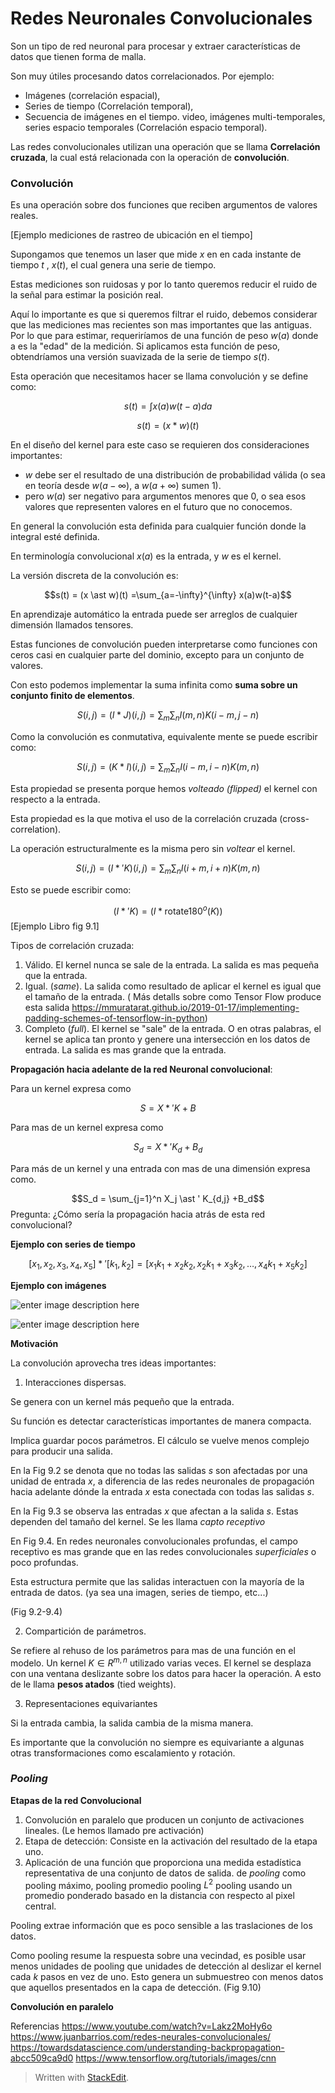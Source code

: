 ﻿
# Redes Neuronales Convolucionales

Son un tipo de red neuronal para procesar y extraer características de datos que tienen forma de malla.

Son muy útiles procesando datos correlacionados. Por ejemplo: 

* Imágenes (correlación espacial),  
* Series de tiempo (Correlación temporal), 
* Secuencia de imágenes en el tiempo.  video, imágenes multi-temporales, series espacio temporales (Correlación espacio temporal).


Las redes convolucionales  utilizan una operación que se llama **Correlación cruzada**, la cual está relacionada con la  operación de **convolución**. 



### Convolución

Es una operación sobre dos funciones que reciben argumentos de valores reales.

[Ejemplo  mediciones de rastreo de ubicación en el tiempo]

Supongamos que tenemos un laser que mide $x$ en en cada instante de tiempo $t$ , $x(t)$, el cual genera una serie de tiempo. 

Estas mediciones son ruidosas y por lo tanto queremos reducir el ruido de la señal para estimar la posición real.

Aquí lo importante es que si queremos filtrar el ruido, debemos considerar que las mediciones mas recientes son mas importantes que las antiguas. Por lo que para estimar, requeriríamos de una función de peso $w(a)$ donde a es la "edad" de la medición.  Si aplicamos esta función de peso, obtendríamos una versión suavizada de la serie de tiempo $s(t)$.

Esta operación que necesitamos hacer se llama convolución y se define como:

$$s(t) = \int x(a)w(t-a) da$$

$$s(t)=(x \ast w)(t)$$

En el diseño del kernel para este caso se requieren dos consideraciones importantes:

* $w$ debe ser el resultado de una distribución de probabilidad válida (o sea en teoría desde $w(a - \infty)$,  a $w(a + \infty)$ sumen 1).
*  pero $w(a)$ ser negativo para argumentos menores que 0, o sea esos valores que representen valores en el futuro que no conocemos.

En general la convolución esta definida para cualquier función donde la integral esté definida.

En terminología convolucional $x(a)$ es la entrada, y $w$ es el kernel.

La versión discreta de la convolución es:

$$s(t) = (x \ast w)(t) =\sum_{a=-\infty}^{\infty} x(a)w(t-a)$$

En aprendizaje automático la entrada puede ser arreglos de cualquier dimensión llamados tensores.

Estas funciones de convolución pueden interpretarse como funciones con ceros casi en cualquier parte del dominio, excepto para un conjunto de valores.

Con esto podemos implementar la suma infinita como **suma sobre un conjunto finito de elementos**.

$$S(i,j) = (I \ast J)(i,j) = \sum_{m} \sum_{n} I(m,n) K(i-m,j-n)$$

Como la convolución es conmutativa, equivalente mente se puede escribir como:


$$S(i,j) = (K \ast  I)(i,j) =\sum_{m} \sum_{n} I(i-m,i-n) K(m,n)$$

Esta propiedad se presenta porque hemos *volteado (flipped)* el kernel con respecto a la entrada. 

Esta propiedad es la que motiva el uso de la correlación cruzada (cross-correlation). 

La operación estructuralmente es la misma pero sin *voltear* el kernel.

$$S(i,j) = (I \ast'  K)(i,j) =\sum_{m} \sum_{n} I(i+m,i+n) K(m,n)$$

Esto se puede escribir como:

$$ (I \ast'  K) =  (I \ast  \text{rotate180}^o(K))$$
[Ejemplo Libro fig 9.1]

Tipos de correlación cruzada:

1. Válido. El kernel nunca se sale de la entrada. La salida es mas pequeña que la entrada. 
2. Igual. (*same*). La salida como resultado de aplicar el kernel es igual que el tamaño de la entrada. ( Más detalls sobre como Tensor Flow produce esta salida https://mmuratarat.github.io/2019-01-17/implementing-padding-schemes-of-tensorflow-in-python)
3. Completo (*full*). El kernel se "sale" de la entrada. O en otras palabras, el kernel se aplica tan pronto y genere una intersección en los datos de entrada. La salida es mas grande que la entrada.

**Propagación hacia adelante de la red Neuronal convolucional**:

Para un kernel expresa como 

$$S = X \ast ' K +B$$

Para mas de un kernel expresa como 

$$S_d = X \ast ' K_{d} +B_d$$



Para más de un kernel y una entrada con mas de una dimensión expresa como. 


$$S_d = \sum_{j=1}^n X_j \ast ' K_{d,j} +B_d$$
Pregunta: ¿Cómo sería la propagación hacia atrás de esta red convolucional?

**Ejemplo con series de tiempo**

$$[x_1,x_2,x_3,x_4,x_5] \ast' [k_1,k_2] = [x_1k_1+x_2k_2,x_2k_1+x_3k_2,\dots,x_4k_1+x_5k_2]$$

**Ejemplo con imágenes**


![enter image description here](https://github.com/mmuratarat/mmuratarat.github.io/blob/master/_posts/images/convolution-with-multiple-filters2.png?raw=true)


![enter image description here](https://i.ibb.co/sKryDyZ/example-cc-operation.png)



**Motivación**

La convolución aprovecha tres ideas importantes:

1. Interacciones dispersas. 

Se genera con un kernel más pequeño que la entrada. 

Su función es detectar características importantes de manera compacta.

Implica guardar pocos parámetros. El cálculo se vuelve menos complejo para producir una salida. 

En la Fig 9.2 se denota que no todas las salidas $s$ son afectadas por una unidad de entrada $x$, a diferencia de las redes neuronales de propagación hacia adelante dónde la entrada $x$ esta conectada con todas las salidas $s$.

En la Fig 9.3 se observa las entradas $x$ que afectan a la salida $s$. Estas dependen del tamaño del kernel. Se les llama *capto receptivo*

En Fig 9.4. En redes neuronales convolucionales profundas, el campo receptivo es mas grande que en las redes convolucionales *superficiales* o poco profundas.

Esta estructura permite que las salidas interactuen con la mayoría de la entrada de datos. (ya sea una imagen, series de tiempo, etc...)


(Fig 9.2-9.4)



2. Compartición de parámetros.

Se refiere al rehuso de los parámetros para mas de una función en el modelo. Un kernel $K \in R^{m,n}$  utilizado varias veces. El kernel se desplaza con una ventana deslizante sobre los datos para hacer la operación. A esto de le llama **pesos atados** (tied weights).



3. Representaciones equivariantes

Si la entrada cambia, la salida cambia de la misma manera.

Es importante que la convolución no siempre es equivariante a algunas otras transformaciones como escalamiento y rotación.

### *Pooling*


**Etapas de la red Convolucional**

1. Convolución en paralelo que producen un conjunto de activaciones lineales. (Le hemos llamado pre activación)
2. Etapa de detección: Consiste en la activación del resultado de la etapa uno. 
3. Aplicación de una función que proporciona una medida estadística representativa de una conjunto de datos de salida. de *pooling* como pooling máximo, 
pooling promedio
pooling $L^2$
pooling  usando un promedio ponderado basado en la distancia con respecto al pixel central.

Pooling extrae información que es poco sensible a las traslaciones de los datos. 

Como pooling resume la respuesta sobre una vecindad, es posible usar menos unidades de pooling que unidades de detección al deslizar el kernel cada $k$ pasos en vez de uno. Esto genera un submuestreo con menos datos que aquellos presentados en la capa de detección. (Fig 9.10)



**Convolución en paralelo**




Referencias
https://www.youtube.com/watch?v=Lakz2MoHy6o
https://www.juanbarrios.com/redes-neurales-convolucionales/
https://towardsdatascience.com/understanding-backpropagation-abcc509ca9d0
https://www.tensorflow.org/tutorials/images/cnn

> Written with [StackEdit](https://stackedit.io/).
